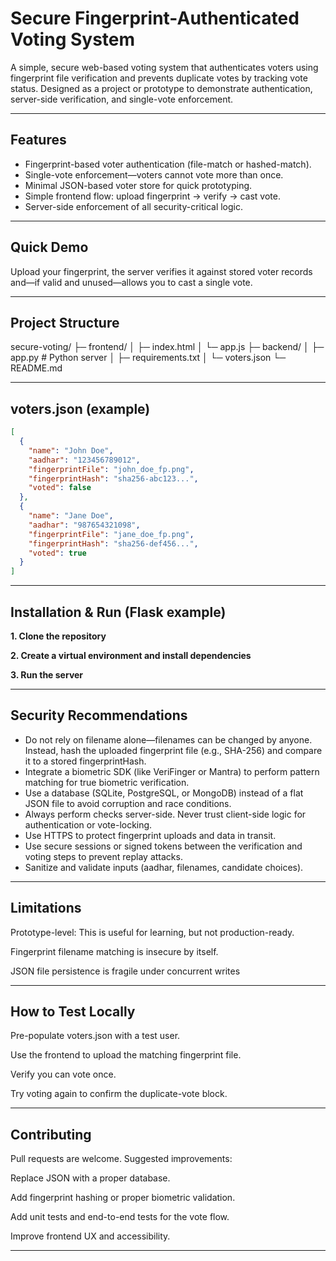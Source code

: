 # Secure Fingerprint-Authenticated Voting System

A simple, secure web-based voting system that authenticates voters using fingerprint file verification and prevents duplicate votes by tracking vote status. Designed as a project or prototype to demonstrate authentication, server-side verification, and single-vote enforcement.

---

## Features
- Fingerprint-based voter authentication (file-match or hashed-match).
- Single-vote enforcement—voters cannot vote more than once.
- Minimal JSON-based voter store for quick prototyping.
- Simple frontend flow: upload fingerprint → verify → cast vote.
- Server-side enforcement of all security-critical logic.

---

## Quick Demo
Upload your fingerprint, the server verifies it against stored voter records and—if valid and unused—allows you to cast a single vote.

---

## Project Structure

secure-voting/
├─ frontend/
│  ├─ index.html
│  └─ app.js
├─ backend/
│  ├─ app.py # Python server
│  ├─ requirements.txt
│  └─ voters.json
└─ README.md

---

## voters.json (example)
```json
[
  {
    "name": "John Doe",
    "aadhar": "123456789012",
    "fingerprintFile": "john_doe_fp.png",
    "fingerprintHash": "sha256-abc123...", 
    "voted": false
  },
  {
    "name": "Jane Doe",
    "aadhar": "987654321098",
    "fingerprintFile": "jane_doe_fp.png",
    "fingerprintHash": "sha256-def456...",
    "voted": true
  }
]
```
---

## Installation & Run (Flask example)

**1. Clone the repository**

**2. Create a virtual environment and install dependencies**

**3. Run the server**

---
## Security Recommendations

- Do not rely on filename alone—filenames can be changed by anyone. Instead, hash the uploaded fingerprint file (e.g., SHA-256) and compare it to a stored fingerprintHash.
- Integrate a biometric SDK (like VeriFinger or Mantra) to perform pattern matching for true biometric verification.
- Use a database (SQLite, PostgreSQL, or MongoDB) instead of a flat JSON file to avoid corruption and race conditions.
- Always perform checks server-side. Never trust client-side logic for authentication or vote-locking.
- Use HTTPS to protect fingerprint uploads and data in transit.
- Use secure sessions or signed tokens between the verification and voting steps to prevent replay attacks.
- Sanitize and validate inputs (aadhar, filenames, candidate choices).
---

## Limitations
Prototype-level: This is useful for learning, but not production-ready.

Fingerprint filename matching is insecure by itself.

JSON file persistence is fragile under concurrent writes

---
## How to Test Locally
Pre-populate voters.json with a test user.

Use the frontend to upload the matching fingerprint file.

Verify you can vote once.

Try voting again to confirm the duplicate-vote block.

---
## Contributing
Pull requests are welcome. Suggested improvements:

Replace JSON with a proper database.

Add fingerprint hashing or proper biometric validation.

Add unit tests and end-to-end tests for the vote flow.

Improve frontend UX and accessibility.

---
